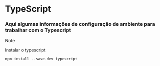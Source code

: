 # TypeScript
### Aqui algumas informações de configuração de ambiente para trabalhar com o Typescript

> [!NOTE]
> Instalar o typescript
> 
>`npm install --save-dev typescript`
